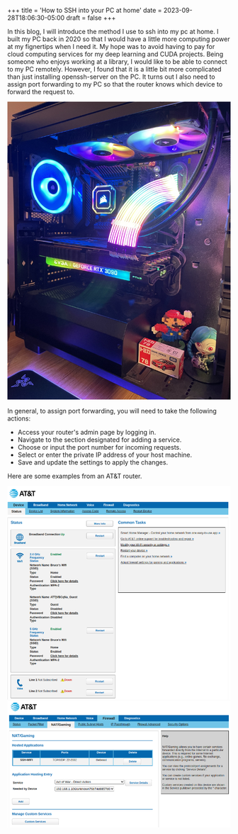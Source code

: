 +++
title = 'How to SSH into your PC at home'
date = 2023-09-28T18:06:30-05:00
draft = false
+++

In this blog, I will introduce the method I use to ssh into my pc at home. I built my PC back in 2020 so that I would have a little more computing power at my fignertips when I need it. My hope was to avoid having to pay for cloud computing services for my deep learning and CUDA projects. Being someone who enjoys working at a library, I would like to be able to connect to my PC remotely. However, I found that it is a little bit more complicated than just installing openssh-server on the PC. It turns out I also need to assign port forwarding to my PC so that the router knows which device to forward the request to.

![pc](./images/pc.jpg)

In general, to assign port forwarding, you will need to take the following actions:

- Access your router's admin page by logging in.
- Navigate to the section designated for adding a service.
- Choose or input the port number for incoming requests.
- Select or enter the private IP address of your host machine.
- Save and update the settings to apply the changes.

Here are some examples from an AT&T router.

![example_1](./images/example_1.png)
![example_2](./images/example_2.png)
